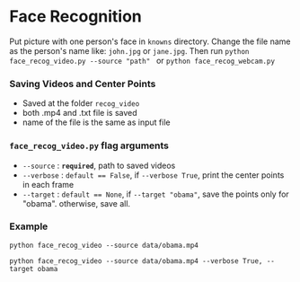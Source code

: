 # Face Recognition

Put picture with one person's face in `knowns` directory. Change the file name as the person's name like: `john.jpg` or `jane.jpg`. Then run `python face_recog_video.py --source "path" ` or `python face_recog_webcam.py`

### Saving Videos and Center Points

- Saved at the folder `recog_video`
- both .mp4 and .txt file is saved
- name of the file is the same as input file

### `face_recog_video.py` flag arguments

- `--source` : **`required`**, path to saved videos
- `--verbose` : `default == False`, if `--verbose True`, print the center points in each frame
- `--target` : `default == None`, if `--target "obama"`, save the points only for "obama". otherwise, save all.

### Example

`python face_recog_video --source data/obama.mp4`


`python face_recog_video --source data/obama.mp4 --verbose True, --target obama`
